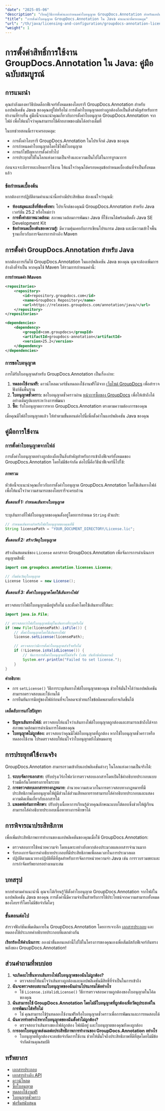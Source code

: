 ```yaml
---
"date": "2025-05-06"
"description": "เรียนรู้วิธีการตั้งค่าและกำหนดค่าใบอนุญาต GroupDocs.Annotation สำหรับแอปพลิเคชัน Java ของคุณ พร้อมปลดล็อกคุณสมบัติเต็มรูปแบบได้อย่างง่ายดาย"
"title": "การตั้งค่าใบอนุญาต GroupDocs.Annotation ใน Java คำแนะนำที่ครอบคลุม"
"url": "/th/java/licensing-and-configuration/groupdocs-annotation-license-java-setup/"
"weight": 1
---
```


# การตั้งค่าสิทธิ์การใช้งาน GroupDocs.Annotation ใน Java: คู่มือฉบับสมบูรณ์

## การแนะนำ

คุณกำลังมองหาวิธีปลดล็อกฟีเจอร์ทั้งหมดของไลบรารี GroupDocs.Annotation สำหรับแอปพลิเคชัน Java ของคุณอยู่ใช่หรือไม่ การตั้งค่าใบอนุญาตอย่างถูกต้องถือเป็นสิ่งสำคัญสำหรับการทำงานที่ราบรื่น คู่มือนี้จะแนะนำคุณเกี่ยวกับการตั้งค่าใบอนุญาต GroupDocs.Annotation จากไฟล์ เพื่อให้แน่ใจว่าคุณสามารถใช้ศักยภาพของมันได้อย่างเต็มที่

ในบทช่วยสอนนี้เราจะครอบคลุม:
- การตั้งค่าไลบรารี GroupDocs.Annotation ในโปรเจ็กต์ Java ของคุณ
- การกำหนดค่าใบอนุญาตโดยใช้ไฟล์ใบอนุญาต
- การแก้ไขปัญหาการตั้งค่าทั่วไป
- การประยุกต์ใช้ในโลกแห่งความเป็นจริงและความเป็นไปได้ในการบูรณาการ

ก่อนจะเจาะลึกรายละเอียดการใช้งาน ให้แน่ใจว่าคุณได้ครอบคลุมข้อกำหนดเบื้องต้นที่จำเป็นทั้งหมดแล้ว

### ข้อกำหนดเบื้องต้น

หากต้องการปฏิบัติตามคำแนะนำนี้อย่างมีประสิทธิผล ต้องแน่ใจว่าคุณมี:
- **ห้องสมุดและสิ่งที่ต้องพึ่งพา:** โปรเจ็กต์ของคุณมี GroupDocs.Annotation สำหรับ Java เวอร์ชัน 25.2 หรือใหม่กว่า
- **การตั้งค่าสภาพแวดล้อม:** สภาพแวดล้อมการพัฒนา Java ที่ใช้งานได้พร้อมติดตั้ง Java SE Development Kit
- **ข้อกำหนดเบื้องต้นของความรู้:** มีความคุ้นเคยกับการเขียนโปรแกรม Java และมีความเข้าใจพื้นฐานเกี่ยวกับการจัดการการอ้างอิง Maven

## การตั้งค่า GroupDocs.Annotation สำหรับ Java

หากต้องการเริ่มใช้ GroupDocs.Annotation ในแอปพลิเคชัน Java ของคุณ คุณจะต้องเพิ่มการอ้างอิงที่จำเป็น หากคุณใช้ Maven ให้รวมการกำหนดค่านี้:

**การกำหนดค่า Maven**

```xml
<repositories>
    <repository>
        <id>repository.groupdocs.com</id>
        <name>GroupDocs Repository</name>
        <url>https://releases.groupdocs.com/annotation/java/</url>
    </repository>
</repositories>

<dependencies>
    <dependency>
        <groupId>com.groupdocs</groupId>
        <artifactId>groupdocs-annotation</artifactId>
        <version>25.2</version>
    </dependency>
</dependencies>
```

### การขอใบอนุญาต

การได้รับใบอนุญาตสำหรับ GroupDocs.Annotation เป็นเรื่องง่าย:
1. **ทดลองใช้งานฟรี:** ดาวน์โหลดเวอร์ชันทดลองใช้งานฟรีได้จาก [เว็บไซต์ GroupDocs](https://releases.groupdocs.com/annotation/java/) เพื่อสำรวจฟังก์ชันพื้นฐาน
2. **ใบอนุญาตชั่วคราว:** ขอใบอนุญาตชั่วคราวผ่าน [หน้าการซื้อของ GroupDocs](https://purchase.groupdocs.com/temporary-license/) เพื่อให้เข้าถึงได้อย่างเต็มรูปแบบระหว่างการพัฒนา
3. **ซื้อ:** รับใบอนุญาตถาวรหาก GroupDocs.Annotation ตรงตามความต้องการของคุณ

เมื่อคุณมีไฟล์ใบอนุญาตแล้ว ให้ทำตามขั้นตอนต่อไปนี้เพื่อตั้งค่าในแอปพลิเคชัน Java ของคุณ

## คู่มือการใช้งาน

### การตั้งค่าใบอนุญาตจากไฟล์

การตั้งค่าใบอนุญาตอย่างถูกต้องถือเป็นสิ่งสำคัญสำหรับการเข้าถึงฟีเจอร์ทั้งหมดของ GroupDocs.Annotation โดยไม่มีข้อจำกัด ต่อไปนี้คือวิธีนำฟีเจอร์นี้ไปใช้:

#### ภาพรวม
หัวข้อนี้จะแนะนำคุณเกี่ยวกับการตั้งค่าใบอนุญาต GroupDocs.Annotation โดยใช้เส้นทางไฟล์ เพื่อให้แน่ใจว่าความสามารถของไลบรารีจะครบถ้วน

##### ขั้นตอนที่ 1: กำหนดเส้นทางใบอนุญาต

ระบุเส้นทางที่ไฟล์ใบอนุญาตของคุณตั้งอยู่โดยการกำหนด `String` ตัวแปร:

```java
// กำหนดเส้นทางสำหรับไฟล์ใบอนุญาตของคุณที่นี่
String licensePath = "YOUR_DOCUMENT_DIRECTORY/License.lic";
```

##### ขั้นตอนที่ 2: สร้างวัตถุใบอนุญาต

สร้างอินสแตนซ์ของ `License` คลาสจาก GroupDocs.Annotation เพื่อจัดการการดำเนินการอนุญาตสิทธิ์:

```java
import com.groupdocs.annotation.licenses.License;

// เริ่มต้นวัตถุใบอนุญาต
License license = new License();
```

##### ขั้นตอนที่ 3: ตั้งค่าใบอนุญาตโดยใช้เส้นทางไฟล์

ตรวจสอบว่าไฟล์ใบอนุญาตมีอยู่หรือไม่ และตั้งค่าโดยใช้เส้นทางที่ให้มา:

```java
import java.io.File;

// ตรวจสอบว่าไฟล์ใบอนุญาตมีอยู่ในเส้นทางที่ระบุหรือไม่
if (new File(licensePath).isFile()) {
    // ตั้งค่าใบอนุญาตโดยใช้เส้นทางไฟล์
    license.setLicense(licensePath);

    // ตรวจสอบว่ามีการตั้งค่าใบอนุญาตสำเร็จหรือไม่
    if (!License.isValidLicense()) {
        // จัดการการตั้งค่าใบอนุญาตที่ไม่สำเร็จ (เช่น บันทึกข้อผิดพลาด)
        System.err.println("Failed to set license.");
    }
}
```

**คำอธิบาย:** 
- การ `setLicense()` วิธีการระบุเส้นทางไฟล์ใบอนุญาตของคุณ ช่วยให้มั่นใจได้ว่าแอปพลิเคชันสามารถตรวจสอบและใช้งานได้
- การยืนยันการมีอยู่ของไฟล์ก่อนที่จะโหลดจะช่วยแก้ไขข้อผิดพลาดที่อาจเกิดขึ้นได้

#### เคล็ดลับการแก้ไขปัญหา
- **ปัญหาเส้นทางไฟล์:** ตรวจสอบให้แน่ใจว่าเส้นทางไฟล์ใบอนุญาตถูกต้องและสามารถเข้าถึงได้จากสภาพแวดล้อมการดำเนินการโค้ดของคุณ
- **ใบอนุญาตไม่ถูกต้อง:** ตรวจสอบว่าคุณมีไฟล์ใบอนุญาตที่ถูกต้อง หากใช้ใบอนุญาตชั่วคราวหรือทดลองใช้งาน โปรดตรวจสอบให้แน่ใจว่าใบอนุญาตยังไม่หมดอายุ

## การประยุกต์ใช้งานจริง

GroupDocs.Annotation สามารถรวมเข้ากับแอปพลิเคชันต่างๆ ในโลกแห่งความเป็นจริงได้:
1. **ระบบจัดการเอกสาร:** ปรับปรุงเวิร์กโฟลว์การตรวจสอบเอกสารโดยเปิดใช้คำอธิบายประกอบแบบร่วมมือกันโดยตรงภายในระบบ
2. **การตรวจสอบเอกสารทางกฎหมาย:** อำนวยความสะดวกในการตรวจสอบทางกฎหมายที่มีประสิทธิภาพโดยอนุญาตให้ผู้มีส่วนได้ส่วนเสียหลายรายสามารถใส่คำอธิบายประกอบและแสดงความคิดเห็นเกี่ยวกับเอกสารได้
3. **แพลตฟอร์มการศึกษา:** ปรับปรุงเนื้อหาการเรียนรู้ด้วยคุณลักษณะแบบโต้ตอบซึ่งช่วยให้ผู้เรียนสามารถใส่คำอธิบายประกอบเนื้อหาทางการศึกษาได้

## การพิจารณาประสิทธิภาพ

เพื่อเพิ่มประสิทธิภาพการทำงานของแอปพลิเคชันของคุณเมื่อใช้ GroupDocs.Annotation:
- ตรวจสอบการใช้หน่วยความจำ โดยเฉพาะอย่างยิ่งหากต้องประมวลผลเอกสารจำนวนมาก
- รับรองการจัดการคำอธิบายประกอบที่มีประสิทธิภาพเพื่อลดเวลาในการประมวลผล
- ปฏิบัติตามแนวทางปฏิบัติที่ดีที่สุดสำหรับการจัดการหน่วยความจำ Java เช่น การรวบรวมขยะและการกำจัดทรัพยากรอย่างเหมาะสม

## บทสรุป

หากทำตามคำแนะนำนี้ คุณจะได้เรียนรู้วิธีตั้งค่าใบอนุญาต GroupDocs.Annotation จากไฟล์ในแอปพลิเคชัน Java ของคุณ การตั้งค่านี้มีความจำเป็นสำหรับการใช้ประโยชน์จากความสามารถทั้งหมดของไลบรารีโดยไม่มีข้อจำกัดใดๆ

### ขั้นตอนต่อไป

สำรวจฟังก์ชันเพิ่มเติมภายใน GroupDocs.Annotation โดยการเจาะลึก [เอกสารประกอบ](https://docs.groupdocs.com/annotation/java/) และทดลองใช้ประเภทคำอธิบายประกอบที่แตกต่างกัน

**เรียกร้องให้ดำเนินการ:** ลองนำขั้นตอนเหล่านี้ไปใช้ในโครงการของคุณเองเพื่อสัมผัสกับฟีเจอร์อันทรงพลังของ GroupDocs.Annotation!

## ส่วนคำถามที่พบบ่อย

1. **จะเกิดอะไรขึ้นหากเส้นทางไฟล์ใบอนุญาตของฉันไม่ถูกต้อง?**
   - ตรวจสอบให้แน่ใจว่าเส้นทางถูกต้องและแอปพลิเคชันมีสิทธิ์ที่จำเป็นในการเข้าถึง
2. **ฉันจะตรวจสอบสถานะใบอนุญาตของฉันผ่านโปรแกรมได้อย่างไร**
   - ใช้ `License.isValidLicense()` วิธีการตรวจสอบความถูกต้องของใบอนุญาตในโค้ดของคุณ
3. **ฉันสามารถใช้ GroupDocs.Annotation โดยไม่มีใบอนุญาตที่ถูกต้องเพื่อวัตถุประสงค์ในการพัฒนาได้หรือไม่**
   - ใช่ คุณสามารถใช้รุ่นทดลองใช้งานฟรีหรือใบอนุญาตชั่วคราวเพื่อการพัฒนาและการทดสอบได้
4. **ฉันควรทำอย่างไรหากใบอนุญาตของฉันตั้งค่าไม่ถูกต้อง?**
   - ตรวจสอบว่าเส้นทางของไฟล์ถูกต้อง ไฟล์มีอยู่ และใบอนุญาตของคุณยังคงถูกต้อง
5. **การออกใบอนุญาตส่งผลต่อประสิทธิภาพการทำงานของ GroupDocs.Annotation อย่างไร**
   - ใบอนุญาตที่ถูกต้องจะลบข้อจำกัดการใช้งาน ช่วยให้มั่นใจถึงประสิทธิภาพที่ดีที่สุดโดยไม่มีข้อจำกัดด้านคุณสมบัติ

## ทรัพยากร

- [เอกสารประกอบ](https://docs.groupdocs.com/annotation/java/)
- [เอกสารอ้างอิง API](https://reference.groupdocs.com/annotation/java/)
- [ดาวน์โหลด](https://releases.groupdocs.com/annotation/java/)
- [ซื้อใบอนุญาต](https://purchase.groupdocs.com/buy)
- [ทดลองใช้งานฟรี](https://releases.groupdocs.com/annotation/java/)
- [ใบอนุญาตชั่วคราว](https://purchase.groupdocs.com/temporary-license/)
- [ฟอรั่มสนับสนุน](https://forum.groupdocs.com/c/annotation/)